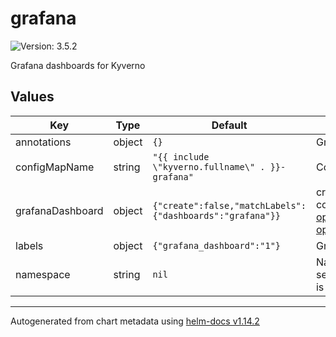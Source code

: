 # grafana

![Version: 3.5.2](https://img.shields.io/badge/Version-3.5.2-informational?style=flat-square)

Grafana dashboards for Kyverno

## Values

| Key | Type | Default | Description |
|-----|------|---------|-------------|
| annotations | object | `{}` | Grafana dashboard configmap annotations. |
| configMapName | string | `"{{ include \"kyverno.fullname\" . }}-grafana"` | Configmap name template. |
| grafanaDashboard | object | `{"create":false,"matchLabels":{"dashboards":"grafana"}}` | create GrafanaDashboard custom resource referencing to the configMap. according to https://grafana-operator.github.io/grafana-operator/docs/examples/dashboard_from_configmap/readme/ |
| labels | object | `{"grafana_dashboard":"1"}` | Grafana dashboard configmap labels |
| namespace | string | `nil` | Namespace to create the grafana dashboard configmap. If not set, it will be created in the same namespace where the chart is deployed. |

----------------------------------------------
Autogenerated from chart metadata using [helm-docs v1.14.2](https://github.com/norwoodj/helm-docs/releases/v1.14.2)
